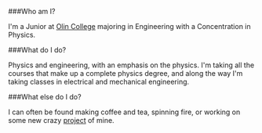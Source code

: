###Who am I?

I'm a Junior at [Olin College](http://olin.edu/) majoring in Engineering with a Concentration in Physics.

###What do I do?

Physics and engineering, with an emphasis on the physics. I'm taking all the courses that make up a complete physics degree, and along the way I'm taking classes in electrical and mechanical engineering.

###What else do I do?

I can often be found making coffee and tea, spinning fire, or working on some new crazy [project](/projects/) of mine.


[EPhys]: http://en.wikipedia.org/wiki/Engineering_physics
